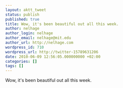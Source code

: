 ```yaml
---
layout: aktt_tweet
status: publish
published: true
title: Wow, it's been beautiful out all this week.
author: nelhage
author_login: nelhage
author_email: nelhage@mit.edu
author_url: http://nelhage.com
wordpress_id: 710
wordpress_url: http://twitter-15789631206
date: 2010-06-09 12:56:05.000000000 +02:00
categories: []
tags: []
---
```

Wow, it's been beautiful out all this week.
